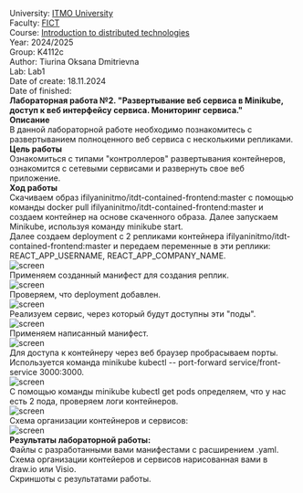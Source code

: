 University: [ITMO University](https://itmo.ru/ru/)    
Faculty: [FICT](https://fict.itmo.ru)     
Course: [Introduction to distributed technologies](https://github.com/itmo-ict-faculty/introduction-to-distributed-technologies)    
Year: 2024/2025    
Group: K4112c   
Author: Tiurina Oksana Dmitrievna    
Lab: Lab1      
Date of create: 18.11.2024   
Date of finished:   
**Лабораторная работа №2. "Развертывание веб сервиса в Minikube, доступ к веб интерфейсу сервиса. Мониторинг сервиса."**    
**Описание**     
В данной лабораторной работе необходимо познакомитесь с развертыванием полноценного веб сервиса с несколькими репликами.   
**Цель работы**    
Ознакомиться с типами "контроллеров" развертывания контейнеров, ознакомится с сетевыми сервисами и развернуть свое веб приложение.    
**Ход работы**     
Скачиваем образ ifilyaninitmo/itdt-contained-frontend:master с помощью команды docker pull ifilyaninitmo/itdt-contained-frontend:master и создаем контейнер на основе скаченного образа. Далее запускаем Minikube, используя команду minikube start.   
Далее создаем deployment с 2 репликами контейнера ifilyaninitmo/itdt-contained-frontend:master и передаем переменные в эти реплики: REACT_APP_USERNAME, REACT_APP_COMPANY_NAME.   
![screen]()    
Применяем созданный манифест для создания реплик.    
![screen]()    
Проверяем, что deployment добавлен.   
![screen]()     
Реализуем сервис, через который будут доступны эти "поды".   
![screen]()    
Применяем написанный манифест.   
![screen]()   
Для доступа к контейнеру через веб браузер пробрасываем порты. Используется команда minikube kubectl -- port-forward service/front-service 3000:3000.   
![screen]()    
С помощью команды minikube kubectl get pods определяем, что у нас есть 2 пода, проверяем логи контейнеров.   
![screen]()   
Схема организации контейнеров и сервисов:    
![screen]()      
**Результаты лабораторной работы:**         
Файлы с разработанными вами манифестами с расширением .yaml.  
Схема организации контейеров и сервисов нарисованная вами в draw.io или Visio.  
Скриншоты c результатами работы.   
